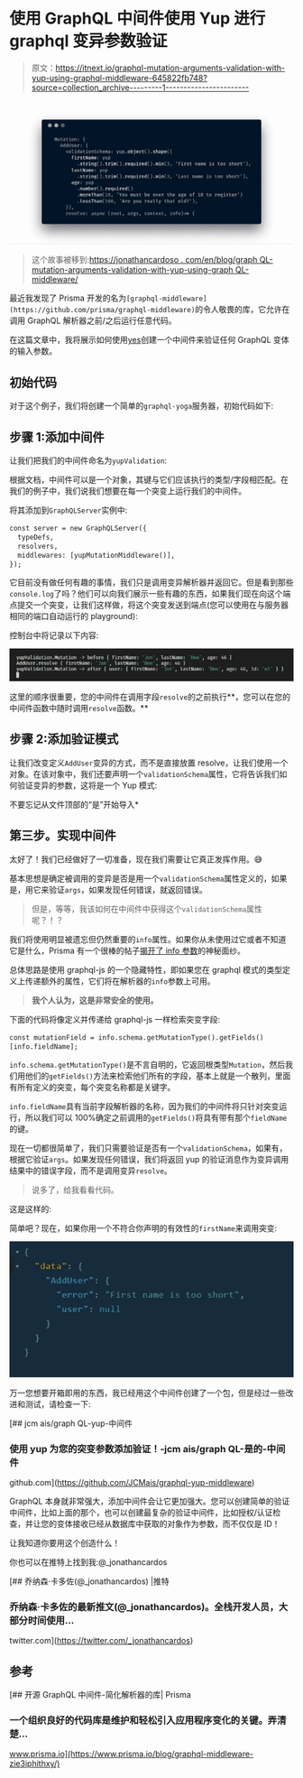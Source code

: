 # 使用 GraphQL 中间件使用 Yup 进行 graphql 变异参数验证

> 原文：<https://itnext.io/graphql-mutation-arguments-validation-with-yup-using-graphql-middleware-645822fb748?source=collection_archive---------1----------------------->

![](img/fa73843a5e0f584d2a99322b778dbcad.png)

> 这个故事被移到:[https://jonathancardoso . com/en/blog/graph QL-mutation-arguments-validation-with-yup-using-graph QL-middleware/](https://jonathancardoso.com/en/blog/graphql-mutation-arguments-validation-with-yup-using-graphql-middleware/)

最近我发现了 Prisma 开发的名为`[graphql-middleware](https://github.com/prisma/graphql-middleware)`的令人敬畏的库，它允许在调用 GraphQL 解析器之前/之后运行任意代码。

在这篇文章中，我将展示如何使用[yes](https://github.com/jquense/yup)创建一个中间件来验证任何 GraphQL 变体的输入参数。

## 初始代码

对于这个例子，我们将创建一个简单的`graphql-yoga`服务器，初始代码如下:

## 步骤 1:添加中间件

让我们把我们的中间件命名为`yupValidation`:

根据文档，中间件可以是一个对象，其键与它们应该执行的类型/字段相匹配。在我们的例子中，我们说我们想要在每一个突变上运行我们的中间件。

将其添加到`GraphQLServer`实例中:

```
const server = new GraphQLServer({
  typeDefs,
  resolvers,
  middlewares: [yupMutationMiddleware()],
});
```

它目前没有做任何有趣的事情，我们只是调用变异解析器并返回它。但是看到那些`console.log`了吗？他们可以向我们展示一些有趣的东西，如果我们现在向这个端点提交一个突变，让我们这样做，将这个突变发送到端点(您可以使用在与服务器相同的端口自动运行的 playground):

控制台中将记录以下内容:

![](img/110035f6256ca2fe5b6e9c2c6f4f7317.png)

这里的顺序很重要，您的中间件在调用字段`resolve`的之前执行**，您可以在您的中间件函数中随时调用`resolve`函数。**

## 步骤 2:添加验证模式

让我们改变定义`AddUser`变异的方式，而不是直接放置 resolve，让我们使用一个对象。在该对象中，我们还要声明一个`validationSchema`属性，它将告诉我们如何验证变异的参数，这将是一个 Yup 模式:

不要忘记从文件顶部的“是”开始导入*

## 第三步。实现中间件

太好了！我们已经做好了一切准备，现在我们需要让它真正发挥作用。😅

基本思想是确定被调用的变异是否是用一个`validationSchema`属性定义的，如果是，用它来验证`args`，如果发现任何错误，就返回错误。

> 但是，等等，我该如何在中间件中获得这个`validationSchema`属性呢？！？

我们将使用明显被遗忘但仍然重要的`info`属性。如果你从未使用过它或者不知道它是什么，Prisma 有一个很棒的帖子[揭开了 info 参数](https://www.prisma.io/blog/graphql-server-basics-demystifying-the-info-argument-in-graphql-resolvers-6f26249f613a/)的神秘面纱。

总体思路是使用 graphql-js 的一个隐藏特性，即如果您在 graphql 模式的类型定义上传递额外的属性，它们将在解析器的`info`参数上可用。

> **我个人认为，这是非常安全的使用。**

下面的代码将像定义并传递给 graphql-js 一样检索突变字段:

```
const mutationField = info.schema.getMutationType().getFields()[info.fieldName];
```

`info.schema.getMutationType()`是不言自明的，它返回根类型`Mutation`，然后我们用他们的`getFields()`方法来检索他们所有的字段，基本上就是一个散列，里面有所有定义的突变，每个突变名称都是关键字。

`info.fieldName`具有当前字段解析器的名称，因为我们的中间件将只针对突变运行，所以我们可以 100%确定之前调用的`getFields()`将具有带有那个`fieldName`的键。

现在一切都很简单了，我们只需要验证是否有一个`validationSchema`，如果有，根据它验证`args`。如果发现任何错误，我们将返回 yup 的验证消息作为变异调用结果中的错误字段，而不是调用变异`resolve`。

> 说多了，给我看看代码。

这是这样的:

简单吧？现在，如果你用一个不符合你声明的有效性的`firstName`来调用突变:

![](img/df5a66b2550840612b6368adb3c2097a.png)

万一您想要开箱即用的东西，我已经用这个中间件创建了一个包，但是经过一些改进和测试，请检查一下:

[](https://github.com/JCMais/graphql-yup-middleware) [## jcm ais/graph QL-yup-中间件

### 使用 yup 为您的突变参数添加验证！-jcm ais/graph QL-是的-中间件

github.com](https://github.com/JCMais/graphql-yup-middleware) 

GraphQL 本身就非常强大，添加中间件会让它更加强大。您可以创建简单的验证中间件，比如上面的那个，也可以创建最复杂的验证中间件，比如授权/认证检查，并让您的变体接收已经从数据库中获取的对象作为参数，而不仅仅是 ID！

让我知道你要用这个创造什么！

你也可以在推特上找到我:@_jonathancardos

[](https://twitter.com/_jonathancardos) [## 乔纳森·卡多佐(@_jonathancardos) |推特

### 乔纳森·卡多佐的最新推文(@_jonathancardos)。全栈开发人员，大部分时间使用…

twitter.com](https://twitter.com/_jonathancardos) 

## 参考

[](https://www.prisma.io/blog/graphql-middleware-zie3iphithxy/) [## 开源 GraphQL 中间件-简化解析器的库| Prisma

### 一个组织良好的代码库是维护和轻松引入应用程序变化的关键。弄清楚…

www.prisma.io](https://www.prisma.io/blog/graphql-middleware-zie3iphithxy/)
